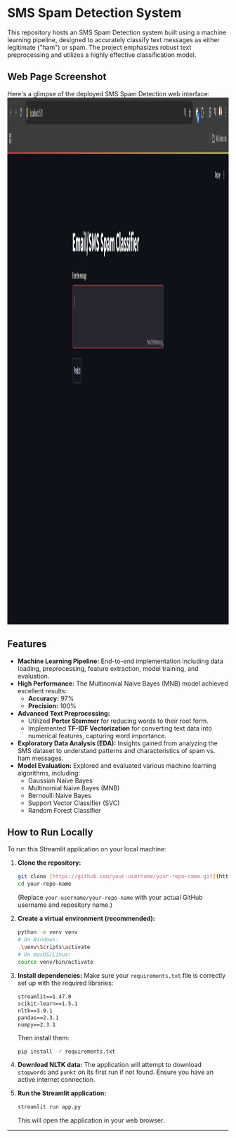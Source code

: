 # SMS Spam Detection System

This repository hosts an SMS Spam Detection system built using a machine learning pipeline, designed to accurately classify text messages as either legitimate ("ham") or spam. The project emphasizes robust text preprocessing and utilizes a highly effective classification model.

## Web Page Screenshot

Here's a glimpse of the deployed SMS Spam Detection web interface:
<img src='Image.png' height='1200px' width='800px'>

## Features

* **Machine Learning Pipeline:** End-to-end implementation including data loading, preprocessing, feature extraction, model training, and evaluation.
* **High Performance:** The Multinomial Naive Bayes (MNB) model achieved excellent results:
    * **Accuracy:** 97%
    * **Precision:** 100%
* **Advanced Text Preprocessing:**
    * Utilized **Porter Stemmer** for reducing words to their root form.
    * Implemented **TF-IDF Vectorization** for converting text data into numerical features, capturing word importance.
* **Exploratory Data Analysis (EDA):** Insights gained from analyzing the SMS dataset to understand patterns and characteristics of spam vs. ham messages.
* **Model Evaluation:** Explored and evaluated various machine learning algorithms, including:
    * Gaussian Naive Bayes
    * Multinomial Naive Bayes (MNB)
    * Bernoulli Naive Bayes
    * Support Vector Classifier (SVC)
    * Random Forest Classifier

## How to Run Locally

To run this Streamlit application on your local machine:

1.  **Clone the repository:**
    ```bash
    git clone [https://github.com/your-username/your-repo-name.git](https://github.com/your-username/your-repo-name.git)
    cd your-repo-name
    ```
    (Replace `your-username/your-repo-name` with your actual GitHub username and repository name.)

2.  **Create a virtual environment (recommended):**
    ```bash
    python -m venv venv
    # On Windows:
    .\venv\Scripts\activate
    # On macOS/Linux:
    source venv/bin/activate
    ```

3.  **Install dependencies:**
    Make sure your `requirements.txt` file is correctly set up with the required libraries:
    ```
    streamlit==1.47.0
    scikit-learn==1.5.1
    nltk==3.9.1
    pandas==2.3.1
    numpy==2.3.1
    ```
    Then install them:
    ```bash
    pip install -r requirements.txt
    ```

4.  **Download NLTK data:**
    The application will attempt to download `stopwords` and `punkt` on its first run if not found. Ensure you have an active internet connection.

5.  **Run the Streamlit application:**
    ```bash
    streamlit run app.py
    ```
    This will open the application in your web browser.

---
